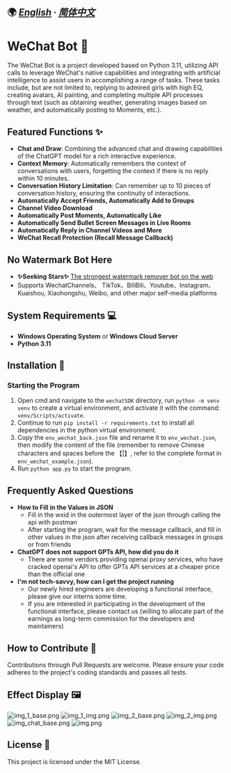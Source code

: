 ## 🌍 *[English](README-en.md) ∙ [简体中文](README.md)*
# WeChat Bot 🤖

The WeChat Bot is a project developed based on Python 3.11, utilizing API calls to leverage WeChat's native capabilities and integrating with artificial intelligence to assist users in accomplishing a range of tasks. These tasks include, but are not limited to, replying to admired girls with high EQ, creating avatars, AI painting, and completing multiple API processes through text (such as obtaining weather, generating images based on weather, and automatically posting to Moments, etc.).

## Featured Functions ✨
- **Chat and Draw**: Combining the advanced chat and drawing capabilities of the ChatGPT model for a rich interactive experience.
- **Context Memory**: Automatically remembers the context of conversations with users, forgetting the context if there is no reply within 10 minutes.
- **Conversation History Limitation**: Can remember up to 10 pieces of conversation history, ensuring the continuity of interactions.
- **Automatically Accept Friends, Automatically Add to Groups**
- **Channel Video Download**
- **Automatically Post Moments, Automatically Like**
- **Automatically Send Bullet Screen Messages in Live Rooms**
- **Automatically Reply in Channel Videos and More**
- **WeChat Recall Protection (Recall Message Callback)**

## No Watermark Bot Here
- **✨Seeking Stars✨** [The strongest watermark remover bot on the web](https://github.com/WeChatAPIs/WeChat-Video-Dewartermark)
- Supports  WechatChannels、 TikTok、BiliBili、Youtube、Instagram、 Kuaishou, Xiaohongshu, Weibo, and other major self-media platforms

## System Requirements 💻

- **Windows Operating System** or **Windows Cloud Server**
- **Python 3.11**

## Installation 🔧

### Starting the Program

1. Open cmd and navigate to the `wechatSDK` directory, run `python -m venv venv` to create a virtual environment, and activate it with the command: `venv/Scripts/activate`.
2. Continue to run `pip install -r requirements.txt` to install all dependencies in the python virtual environment.
3. Copy the `env_wechat_back.json` file and rename it to `env_wechat.json`, then modify the content of the file (remember to remove Chinese characters and spaces before the 【|】, refer to the complete format in `env_wechat_example.json`).
4. Run `python app.py` to start the program.

## Frequently Asked Questions

- **How to Fill in the Values in JSON**
  - Fill in the wxid in the outermost layer of the json through calling the api with postman
  - After starting the program, wait for the message callback, and fill in other values in the json after receiving callback messages in groups or from friends
- **ChatGPT does not support GPTs API, how did you do it**
  - There are some vendors providing openai proxy services, who have cracked openai's API to offer GPTs API services at a cheaper price than the official one
- **I'm not tech-savvy, how can I get the project running**
  - Our newly hired engineers are developing a functional interface, please give our interns some time.
  - If you are interested in participating in the development of the functional interface, please contact us (willing to allocate part of the earnings as long-term commission for the developers and maintainers)

## How to Contribute 🤝

Contributions through Pull Requests are welcome. Please ensure your code adheres to the project's coding standards and passes all tests.

## Effect Display 🖼️

![img_1_base.png](img/img_1_base.png)
![img_1_img.png](img/img_1_img.png)
![img_2_base.png](img/img_2_base.png)
![img_2_img.png](img/img_2_img.png)
![img_chat_base.png](img/img_chat_base.png)
![img.png](img/img.png)

## License 📄

This project is licensed under the MIT License.

